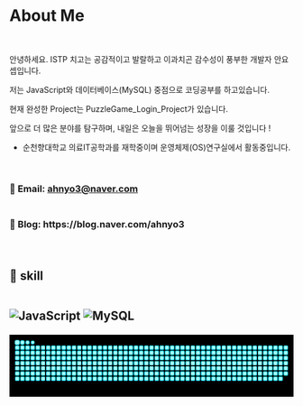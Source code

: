 # About Me
 
<br />

 안녕하세요. ISTP 치고는 공감적이고 발랄하고 이과치곤 감수성이 풍부한 개발자 안요셉입니다.
<br />

 저는 JavaScript와 데이터베이스(MySQL) 중점으로 코딩공부를 하고있습니다.
<br />

 현재 완성한 Project는 PuzzleGame_Login_Project가 있습니다. 
<br />

 앞으로 더 많은 분야를 탐구하며, 내일은 오늘을 뛰어넘는 성장을 이룰 것입니다 !
<br />

- 순천향대학교 의료IT공학과를 재학중이며 운영체제(OS)연구실에서 활동중입니다.
<br />

<h3>

 
 📧 Email: <a href="ahnyo3@naver.com">ahnyo3@naver.com
 <br />
  <br />
 
 
<h3>📜 Blog: https://blog.naver.com/ahnyo3
 <br />
 
 
  <br />
 
 
 <br />
<h2> 🔨 skill
  <br />
 
  <br /><img src="https://img.shields.io/static/v1?label=JavaScript&message=java&color=yellow&logo=javascript&logoColor=white&style=flat" alt="JavaScript">
  <img src="https://img.shields.io/static/v1?label=MySQL&message=DB&color=blue&logo=mysql&logoColor=white&style=flat" alt="MySQL">

<picture>
  <source
    media="(prefers-color-scheme: light)"
    srcset="
      https://raw.githubusercontent.com/platane/snk/output/github-contribution-grid-snake-light.svg
    "
  />
  <source
    media="(prefers-color-scheme: dark)"
    srcset="
      https://raw.githubusercontent.com/platane/snk/output/github-contribution-grid-snake.svg
    "
  />
  <img
    alt="github contribution grid snake animation"
    src="https://raw.githubusercontent.com/platane/snk/output/github-contribution-grid-snake.svg"
    style="filter: invert(100%) sepia(100%) saturate(10) hue-rotate(150deg);"
  />
</picture>


